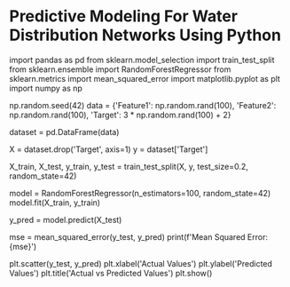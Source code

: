 # Predictive Modeling For Water Distribution Networks Using Python
import pandas as pd
from sklearn.model_selection import train_test_split
from sklearn.ensemble import RandomForestRegressor
from sklearn.metrics import mean_squared_error
import matplotlib.pyplot as plt
import numpy as np

np.random.seed(42)
data = {'Feature1': np.random.rand(100),
        'Feature2': np.random.rand(100),
        'Target': 3 * np.random.rand(100) + 2}

dataset = pd.DataFrame(data)

X = dataset.drop('Target', axis=1)
y = dataset['Target']

X_train, X_test, y_train, y_test = train_test_split(X, y, test_size=0.2, random_state=42)

model = RandomForestRegressor(n_estimators=100, random_state=42)
model.fit(X_train, y_train)

y_pred = model.predict(X_test)

mse = mean_squared_error(y_test, y_pred)
print(f'Mean Squared Error: {mse}')

plt.scatter(y_test, y_pred)
plt.xlabel('Actual Values')
plt.ylabel('Predicted Values')
plt.title('Actual vs Predicted Values')
plt.show()
